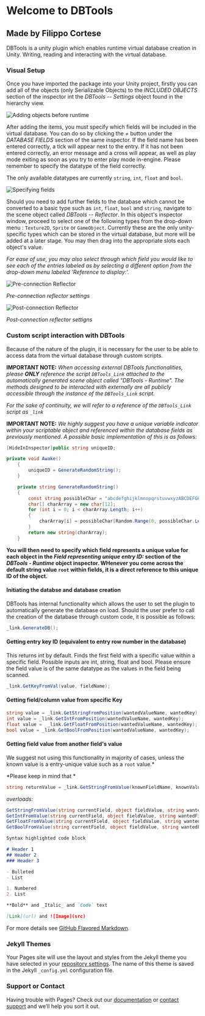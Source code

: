 # Welcome to DBTools
## Made by Filippo Cortese

DBTools is a unity plugin which enables runtime virtual database creation in Unity. Writing, reading and interacting with the virtual database.

### Visual Setup

Once you have imported the package into your Unity project, firstly you can add all of the objects (only Serializable Objects) to the *INCLUDED OBJECTS* section of the inspector int the *DBTools -- Settings* object found in the hierarchy view.

![Adding objects before runtime](https://fcortese2.github.io/Groundfish-Website/AddObjectsUI.PNG)


After adding the items, you must specify which fields will be included in the virtual database. You can do so by clicking the *+* button under the *DATABASE FIELDS* section of the same inspector. If the field name has been entered correctly, a tick will appear next to the entry. If it has not been entered correctly, an error message and a cross will appear, as well as play mode exiting as soon as you try to enter play mode in-engine. Please remember to specify the datatype of the field correctly.

The only available datatypes are currently `string`, `int`, `float` and `bool`.


![Specifying fields](https://fcortese2.github.io/Groundfish-Website/FieldsSelection.PNG)

Should you need to add further fields to the database which cannot be converted to a basic type such as `int`, `float`, `bool` and `string`, navigate to the scene object called *DBTools -- Reflector*. In this object's inspector window, proceed to select one of the following types from the drop-down menu : `Texture2D`, `Sprite` or `GameObject`. Currently these are the only unity-specific types which can be stored in the virtual database, but more will be added at a later stage. You may then drag into the appropriate slots each object's value.

*For ease of use, you may also select through which field you would like to see each of the entries labeled as by selecting a different option from the drop-down menu labeled 'Reference to display:'.*

![Pre-connection Reflector](https://fcortese2.github.io/Groundfish-Website/ReflectorConnection.PNG)

_Pre-connection reflector settings_

![Post-connection Reflector](https://fcortese2.github.io/Groundfish-Website/ReflectorPostConnection.PNG)

_Post-connection reflector settigns_



### Custom script interaction with DBTools

Because of the nature of the plugin, it is necessary for the user to be able to access data from the virtual database through custom scripts.

**IMPORTANT NOTE:** *When accessing external DBTools functionalities, please **ONLY** reference the script `DBTools_Link` attached to the automatically generated scene object called "DBTools - Runtime". The methods designed to be interacted with externally are all publicly accessible through the instance of the `DBTools_Link` script.*

*For the sake of continuity, we will refer to a reference of the `DBTools_Link` script as `_link`*

**IMPORTANT NOTE:** *We highly suggest you have a unique variable indicator within your scriptable object and referenced within the database fields as previously mentioned. A possible basic implementation of this is as follows:*
```c#
[HideInInspector]public string uniqueID;

private void Awake()
    {
        uniqueID = GenerateRandomString();
    }

    private string GenerateRandomString()
    {
        const string possibleChar = "abcdefghijklmnopqrstuvwxyzABCDEFGHIJKLMNOPQRSTUVWXYZ1234567890";
        char[] charArray = new char[12];
        for (int i = 0; i < charArray.Length; i++)
        {
            charArray[i] = possibleChar[Random.Range(0, possibleChar.Length)];
        }
        return new string(charArray);
    }
```
**You will then need to specify which field represents a unique value for each object in the *Field representing unique entry ID:* section of the *DBTools - Runtime* object inspector. WHenever you come across the default string value `root` within fields, it is a direct reference to this unique ID of the object.**

#### Initiating the databse and database creation

DBTools has internal functionality which allows the user to set the plugin to automatically generate the database on load. Should the user prefer to call the creation of the database through custom code, it is possible as follows:

```c#
_link.GenerateDB();
```

#### Getting entry key ID (equivalent to entry row number in the database)
This returns int by default. Finds the first field with a specific value within a specific field.
Possible inputs are int, string, float and bool. Please ensure the field value is of the same datatype as the values in the field being scanned.

```c#
_link.GetKeyFromVal(value, fieldName); 
```

#### Getting field/column value from specific Key

```c#
string value = _link.GetStringFromPosition(wantedValueName, wantedKey);
int value = _link.GetIntFromPosition(wantedValueName, wantedKey);
float value =  _link.GetFloatFromPosition(wantedValueName, wantedKey);
bool value = _link.GetBoolFromPosition(wantedValueName, wantedKey);
```

#### Getting field value from another field's value
We suggest not using this functionality in majority of cases, unless the known value is a entry-unique value such as a `root` value.*
 
*Please keep in mind that *

```c#
string returnValue = _link.GetStringFromValue(knownFieldName, knownValue, wantedValueFieldName);
```
*overloads:*
```c#
GetStringFromValue(string currentField, object fieldValue, string wantedField);
GetIntFromValue(string currentField, object fieldValue, string wantedField);
GetFloatFromValue(string currentField, object fieldValue, string wantedField);
GetBoolFromValue(string currentField, object fieldValue, string wantedField);
```


```markdown
Syntax highlighted code block

# Header 1
## Header 2
### Header 3

- Bulleted
- List

1. Numbered
2. List

**Bold** and _Italic_ and `Code` text

[Link](url) and ![Image](src)
```

For more details see [GitHub Flavored Markdown](https://guides.github.com/features/mastering-markdown/).

### Jekyll Themes

Your Pages site will use the layout and styles from the Jekyll theme you have selected in your [repository settings](https://github.com/fcortese2/Groundfish-Website/settings). The name of this theme is saved in the Jekyll `_config.yml` configuration file.

### Support or Contact

Having trouble with Pages? Check out our [documentation](https://docs.github.com/categories/github-pages-basics/) or [contact support](https://support.github.com/contact) and we’ll help you sort it out.
